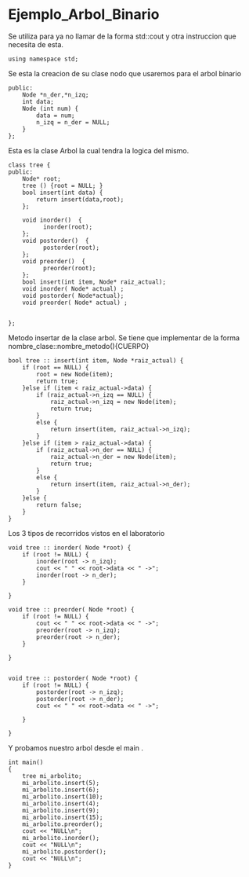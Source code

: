 # Ejemplo_Arbol_Binario

Se utiliza para ya no llamar de la forma std::cout y otra instruccion que necesita de esta.

```using namespace std;```

Se esta la creacion de su clase nodo que usaremos para el arbol binario
```class Node {
public:
    Node *n_der,*n_izq;
    int data;
    Node (int num) {
        data = num;
        n_izq = n_der = NULL;
    }
};
```
Esta es la clase Arbol la cual tendra la logica del mismo.

```
class tree {
public:
    Node* root;
    tree () {root = NULL; }
    bool insert(int data) { 
        return insert(data,root); 
    };
    
    void inorder()  {
          inorder(root);
    };
    void postorder()  { 
          postorder(root);
    };
    void preorder()  { 
          preorder(root);
    };
    bool insert(int item, Node* raiz_actual);
    void inorder( Node* actual) ;
    void postorder( Node*actual);
    void preorder( Node* actual) ;
    
    
};
```

Metodo insertar de la clase arbol. Se tiene que implementar de la forma nombre_clase::nombre_metodo(){CUERPO}

```
bool tree :: insert(int item, Node *raiz_actual) {
    if (root == NULL) {
        root = new Node(item);
        return true;
    }else if (item < raiz_actual->data) {
        if (raiz_actual->n_izq == NULL) {
            raiz_actual->n_izq = new Node(item);
            return true;
        }
        else {
            return insert(item, raiz_actual->n_izq);
        }
    }else if (item > raiz_actual->data) {
        if (raiz_actual->n_der == NULL) {
            raiz_actual->n_der = new Node(item);
            return true;
        }
        else {
            return insert(item, raiz_actual->n_der);
        }
    }else {
        return false;
    }
}
```

Los 3 tipos de recorridos vistos en el laboratorio

```
void tree :: inorder( Node *root) {
    if (root != NULL) {
        inorder(root -> n_izq);
        cout << " " << root->data << " ->";
        inorder(root -> n_der);
    }
    
}

void tree :: preorder( Node *root) {
    if (root != NULL) {
        cout << " " << root->data << " ->";
        preorder(root -> n_izq);
        preorder(root -> n_der);
    }
    
}


void tree :: postorder( Node *root) {
    if (root != NULL) {
        postorder(root -> n_izq);
        postorder(root -> n_der);
        cout << " " << root->data << " ->";
        
    }
    
}
```


Y probamos nuestro arbol desde el main .

```
int main()
{
    tree mi_arbolito;
    mi_arbolito.insert(5);
    mi_arbolito.insert(6);
    mi_arbolito.insert(10);
    mi_arbolito.insert(4);
    mi_arbolito.insert(9);
    mi_arbolito.insert(15);
    mi_arbolito.preorder();
    cout << "NULL\n";
    mi_arbolito.inorder();
    cout << "NULL\n";
    mi_arbolito.postorder();
    cout << "NULL\n";
}
```

